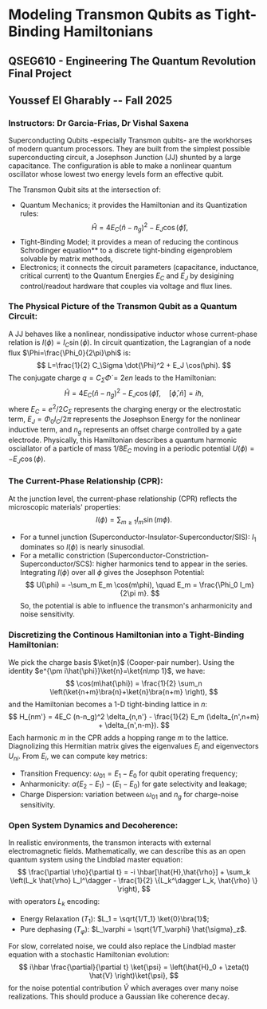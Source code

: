 # **Modeling Transmon Qubits as Tight-Binding Hamiltonians**
## QSEG610 - Engineering The Quantum Revolution Final Project
## Youssef El Gharably -- Fall 2025
### Instructors: Dr Garcia-Frias, Dr Vishal Saxena

Superconducting Qubits -especially Transmon qubits- are the workhorses of modern quantum processors. They are built from the simplest possible superconducting circuit, a Josephson Junction (JJ) shunted by a large capacitance. The configuration is able to make a nonlinear quantum oscillator whose lowest two energy levels form an effective qubit. 

The Transmon Qubit sits at the intersection of:
- Quantum Mechanics; it provides the Hamiltonian and its Quantization rules:\
$$
    \hat{H} = 4E_C (\hat{n}-n_g)^2 - E_J \cos(\hat{\phi}),
$$
- Tight-Binding Model; it provides a mean of reducing the continous Schrodinger equation** to a discrete tight-binding eigenproblem solvable by matrix methods,
- Electronics; it connects the circuit parameters (capacitance, inductance, critical current) to the Quantum Energies $E_C$ and $E_J$ by desigining control/readout hardware that couples via voltage and flux lines.

### The Physical Picture of the Transmon Qubit as a Quantum Circuit:
A JJ behaves like a nonlinear, nondissipative inductor whose current-phase relation is $I(\phi) = I_C \sin(\phi)$. In circuit quantization, the Lagrangian of a node flux $\Phi=\frac{\Phi_0}{2\pi}\phi$ is:\
$$
    L=\frac{1}{2} C_\Sigma \dot{\Phi}^2 + E_J \cos(\phi).
$$
The conjugate charge $q=C_\Sigma \dot{\Phi}=2en$ leads to the Hamiltonian:\
$$
    \hat{H}= 4E_C (\hat{n}-n_g)^2 - E_J \cos(\hat{\phi}), \quad [\hat{\phi},\hat{n}]=i\hbar,
$$
where $E_C=e^2/2C_\Sigma$ represents the charging energy or the electrostatic term, $E_J=\Phi_0 I_C/2\pi$ represents the Josephson Energy for the nonlinear inductive term, and $n_g$ represents an offset charge controlled by a gate electrode. Physically, this Hamiltonian describes a quantum harmonic osciallator of a particle of mass $1/8E_C$ moving in a periodic potential $U(\phi)=-E_J\cos(\phi)$.

### The Current-Phase Relationship (CPR):
At the junction level, the current-phase relationship (CPR) reflects the microscopic materials' properties:\
$$
    I(\phi) = \sum_{m\geq 1} I_m \sin(m\phi).
$$
- For a tunnel junction (Superconductor-Insulator-Superconductor/SIS): $I_1$ dominates so $I(\phi)$ is nearly sinusodial.
- For a metallic constriction (Superconductor-Constriction-Superconductor/SCS): higher harmonics tend to appear in the series. 
Integrating $I(\phi)$ over all $\phi$ gives the Josephson Potential:\
$$
    U(\phi) = -\sum_m E_m \cos(m\phi), \quad E_m = \frac{\Phi_0 I_m}{2\pi m}.
$$
So, the potential is able to influence the transmon's anharmonicity and noise sensitivity.

### Discretizing the Continous Hamiltonian into a Tight-Binding Hamiltonian:
We pick the charge basis $\ket{n}$ (Cooper-pair number). Using the identity $e^{\pm i\hat{\phi}}\ket{n}=\ket{n\mp 1}$, we have:\
$$
    \cos(m\hat{\phi}) = \frac{1}{2} \sum_n \left(\ket{n+m}\bra{n}+\ket{n}\bra{n+m} \right),
$$
and the Hamiltonian becomes a 1-D tight-binding lattice in $n$:\
$$
    H_{nm'} = 4E_C (n-n_g)^2 \delta_{n,n'} - \frac{1}{2} E_m (\delta_{n',n+m} + \delta_{n',n-m}).
$$
Each harmonic $m$ in the CPR adds a hopping range $m$ to the lattice. Diagnolizing this Hermitian matrix gives the eigenvalues $E_i$ and eigenvectors $U_{ni}$. From $E_i$, we can compute key metrics:
- Transition Frequency: $\omega_{01}=E_1-E_0$ for qubit operating frequency;
- Anharmonicity: $\alpha(E_2 - E_1)-(E_1-E_0)$ for gate selectivity and leakage;
- Charge Dispersion: variation between $\omega_{01}$ and $n_g$ for charge-noise sensitivity.

### Open System Dynamics and Decoherence:
In realistic environments, the transmon interacts with external electromagnetic fields. Mathematically, we can describe this as an open quantum system using the Lindblad master equation:\
$$
    \frac{\partial \rho}{\partial t} = -i \hbar[\hat{H},\hat{\rho}] + \sum_k \left(L_k \hat{\rho} L_l^\dagger - \frac{1}{2} \{L_k^\dagger L_k, \hat{\rho} \} \right),
$$
with operators $L_k$ encoding:
- Energy Relaxation $(T_1)$: $L_1 = \sqrt{1/T_1} \ket{0}\bra{1}$;
- Pure dephasing $(T_\varphi)$: $L_\varphi = \sqrt{1/T_\varphi} \hat{\sigma}_z$.

For slow, correlated noise, we could also replace the Lindblad master equation with a stochastic Hamiltonian evolution:\
$$
    i\hbar \frac{\partial}{\partial t} \ket{\psi} = \left(\hat{H}_0 + \zeta(t) \hat{V} \right)\ket{\psi},
$$
for the noise potential contribution $\hat{V}$ which averages over many noise realizations. This should produce a Gaussian like coherence decay.
